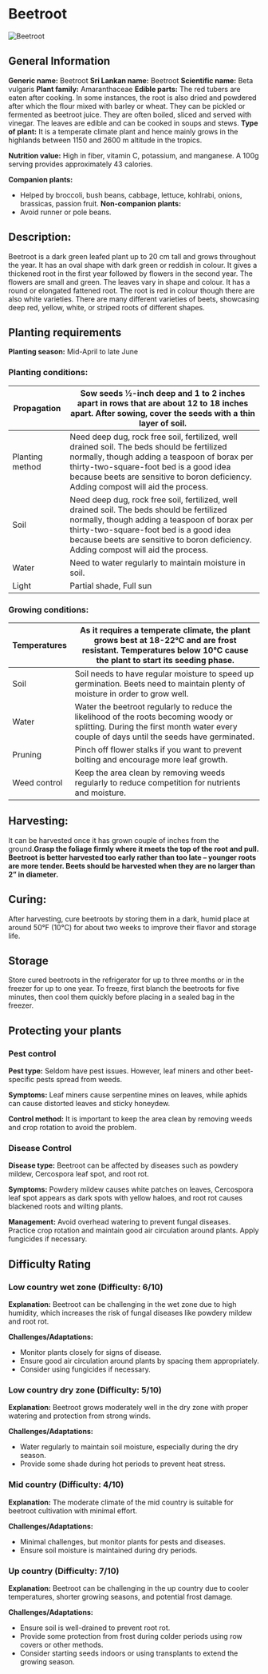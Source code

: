 # Beetroot
![Beetroot](../images/beetroot.png)
    
## General Information
**Generic name:** Beetroot
**Sri Lankan name:** Beetroot
**Scientific name:** Beta vulgaris
**Plant family:** Amaranthaceae
**Edible parts:** The red tubers are eaten after cooking. In some instances, the root is also dried and powdered after which the flour mixed with barley or wheat. They can be pickled or fermented as beetroot juice. They are often boiled, sliced and served with vinegar. The leaves are edible and can be cooked in soups and stews.
**Type of plant:** It is a temperate climate plant and hence mainly grows in the highlands between 1150 and 2600 m altitude in the tropics. 

**Nutrition value:** <update>High in fiber, vitamin C, potassium, and manganese. A 100g serving provides approximately 43 calories.</update>

**Companion plants:**
- Helped by broccoli, bush beans, cabbage, lettuce, kohlrabi, onions, brassicas, passion fruit.
**Non-companion plants:**
- Avoid runner or pole beans.

## Description:
Beetroot is a dark green leafed plant up to 20 cm tall and grows throughout the year. It has an oval shape with dark green or reddish in colour. It gives a thickened root in the first year followed by flowers in the second year. The flowers are small and green. The leaves vary in shape and colour. It has a round or elongated fattened root. The root is red in colour though there are also white varieties. There are many different varieties of beets, showcasing deep red, yellow, white, or striped roots of different shapes.

## Planting requirements
**Planting season:** Mid-April to late June

### Planting conditions:
| **Propagation** | Sow seeds ½-inch deep and 1 to 2 inches apart in rows that are about 12 to 18 inches apart. After sowing, cover the seeds with a thin layer of soil. |
|----|----|
| Planting method | Need deep dug, rock free soil, fertilized, well drained soil. The beds should be fertilized normally, though adding a teaspoon of borax per thirty-two-square-foot bed is a good idea because beets are sensitive to boron deficiency. Adding compost will aid the process. |
| Soil | Need deep dug, rock free soil, fertilized, well drained soil. The beds should be fertilized normally, though adding a teaspoon of borax per thirty-two-square-foot bed is a good idea because beets are sensitive to boron deficiency. Adding compost will aid the process. |
| Water | Need to water regularly to maintain moisture in soil. |
| Light | Partial shade, Full sun |

### Growing conditions:

| **Temperatures** | As it requires a temperate climate, the plant grows best at 18-22°C and are frost resistant. Temperatures below 10°C cause the plant to start its seeding phase. |
|----|----|
| Soil | Soil needs to have regular moisture to speed up germination. Beets need to maintain plenty of moisture in order to grow well. |
| Water | Water the beetroot regularly to reduce the likelihood of the roots becoming woody or splitting. During the first month water every couple of days until the seeds have germinated. |
| Pruning | <update>Pinch off flower stalks if you want to prevent bolting and encourage more leaf growth.</update> |
| Weed control | <update>Keep the area clean by removing weeds regularly to reduce competition for nutrients and moisture.</update> |

## Harvesting:
It can be harvested once it has grown couple of inches from the ground.**Grasp the foliage firmly where it meets the top of the root and pull. Beetroot is better harvested too early rather than too late – younger roots are more tender. Beets should be harvested when they are no larger than 2” in diameter.**

## Curing:
<update>After harvesting, cure beetroots by storing them in a dark, humid place at around 50°F (10°C) for about two weeks to improve their flavor and storage life.</update>

## Storage
<update>Store cured beetroots in the refrigerator for up to three months or in the freezer for up to one year. To freeze, first blanch the beetroots for five minutes, then cool them quickly before placing in a sealed bag in the freezer.</update>

## Protecting your plants
### Pest control
**Pest type:** Seldom have pest issues. However, leaf miners and other beet-specific pests spread from weeds.

**Symptoms:** <update>Leaf miners cause serpentine mines on leaves, while aphids can cause distorted leaves and sticky honeydew.</update>

**Control method:** It is important to keep the area clean by removing weeds and crop rotation to avoid the problem.
### Disease Control
**Disease type:** <update>Beetroot can be affected by diseases such as powdery mildew, Cercospora leaf spot, and root rot.</update>

**Symptoms:** <update>Powdery mildew causes white patches on leaves, Cercospora leaf spot appears as dark spots with yellow haloes, and root rot causes blackened roots and wilting plants.</update>

**Management:** <update>Avoid overhead watering to prevent fungal diseases. Practice crop rotation and maintain good air circulation around plants. Apply fungicides if necessary.</update>

## Difficulty Rating
### Low country wet zone (Difficulty: 6/10)
**Explanation:** Beetroot can be challenging in the wet zone due to high humidity, which increases the risk of fungal diseases like powdery mildew and root rot.

**Challenges/Adaptations:**
- Monitor plants closely for signs of disease.
- Ensure good air circulation around plants by spacing them appropriately.
- Consider using fungicides if necessary.
### Low country dry zone (Difficulty: 5/10)
**Explanation:** Beetroot grows moderately well in the dry zone with proper watering and protection from strong winds.

**Challenges/Adaptations:**
- Water regularly to maintain soil moisture, especially during the dry season.
- Provide some shade during hot periods to prevent heat stress.
### Mid country (Difficulty: 4/10)
**Explanation:** The moderate climate of the mid country is suitable for beetroot cultivation with minimal effort.

**Challenges/Adaptations:**
- Minimal challenges, but monitor plants for pests and diseases.
- Ensure soil moisture is maintained during dry periods.
### Up country (Difficulty: 7/10)
**Explanation:** Beetroot can be challenging in the up country due to cooler temperatures, shorter growing seasons, and potential frost damage.

**Challenges/Adaptations:**
- Ensure soil is well-drained to prevent root rot.
- Provide some protection from frost during colder periods using row covers or other methods.
- Consider starting seeds indoors or using transplants to extend the growing season.